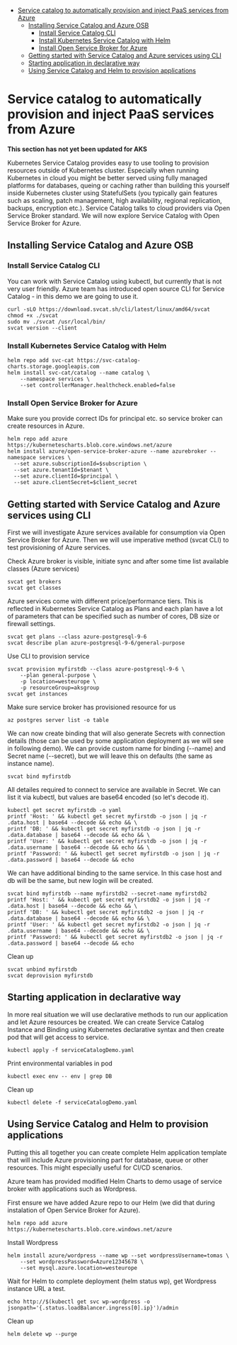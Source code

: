 - [Service catalog to automatically provision and inject PaaS services from Azure](#service-catalog-to-automatically-provision-and-inject-paas-services-from-azure)
    - [Installing Service Catalog and Azure OSB](#installing-service-catalog-and-azure-osb)
        - [Install Service Catalog CLI](#install-service-catalog-cli)
        - [Install Kubernetes Service Catalog with Helm](#install-kubernetes-service-catalog-with-helm)
        - [Install Open Service Broker for Azure](#install-open-service-broker-for-azure)
    - [Getting started with Service Catalog and Azure services using CLI](#getting-started-with-service-catalog-and-azure-services-using-cli)
    - [Starting application in declarative way](#starting-application-in-declarative-way)
    - [Using Service Catalog and Helm to provision applications](#using-service-catalog-and-helm-to-provision-applications)

# Service catalog to automatically provision and inject PaaS services from Azure

**This section has not yet been updated for AKS**

Kubernetes Service Catalog provides easy to use tooling to provision resources outside of Kubernetes cluster. Especially when running Kubernetes in cloud you might be better served using fully managed platforms for databases, queing or caching rather than building this yourself inside Kubernetes cluster using StatefulSets (you typically gain features such as scaling, patch management, high availability, regional replication, backups, encryption etc.). Service Catalog talks to cloud providers via Open Service Broker standard. We will now explore Service Catalog with Open Service Broker for Azure.

## Installing Service Catalog and Azure OSB
### Install Service Catalog CLI
You can work with Service Catalog using kubectl, but currently that is not very user friendly. Azure team has introduced open source CLI for Service Catalog - in this demo we are going to use it.

```
curl -sLO https://download.svcat.sh/cli/latest/linux/amd64/svcat
chmod +x ./svcat
sudo mv ./svcat /usr/local/bin/
svcat version --client
```

### Install Kubernetes Service Catalog with Helm

```
helm repo add svc-cat https://svc-catalog-charts.storage.googleapis.com
helm install svc-cat/catalog --name catalog \
    --namespace services \
    --set controllerManager.healthcheck.enabled=false
```

### Install Open Service Broker for Azure
Make sure you provide correct IDs for principal etc. so service broker can create resources in Azure.

```
helm repo add azure https://kubernetescharts.blob.core.windows.net/azure
helm install azure/open-service-broker-azure --name azurebroker --namespace services \
  --set azure.subscriptionId=$subscription \
  --set azure.tenantId=$tenant \
  --set azure.clientId=$principal \
  --set azure.clientSecret=$client_secret
```

## Getting started with Service Catalog and Azure services using CLI
First we will investigate Azure services available for consumption via Open Service Broker for Azure. Then we will use imperative method (svcat CLI) to test provisioning of Azure services.

Check Azure broker is visible, initiate sync and after some time list available classes (Azure services)
```
svcat get brokers
svcat get classes
```

Azure services come with different price/performance tiers. This is reflected in Kubernetes Service Catalog as Plans and each plan have a lot of parameters that can be specified such as number of cores, DB size or firewall settings.
```
svcat get plans --class azure-postgresql-9-6
svcat describe plan azure-postgresql-9-6/general-purpose
```

Use CLI to provision service
```
svcat provision myfirstdb --class azure-postgresql-9-6 \
    --plan general-purpose \
    -p location=westeurope \
    -p resourceGroup=aksgroup
svcat get instances
```

Make sure service broker has provisioned resource for us
```
az postgres server list -o table
```

We can now create binding that will also generate Secrets with connection details (those can be used by some application deployment as we will see in following demo). We can provide custom name for binding (--name) and Secret name (--secret), but we will leave this on defaults (the same as instance name).
```
svcat bind myfirstdb
```

All detailes required to connect to service are available in Secret. We can list it via kubectl, but values are base64 encoded (so let's decode it).
```
kubectl get secret myfirstdb -o yaml
printf 'Host: ' && kubectl get secret myfirstdb -o json | jq -r .data.host | base64 --decode && echo && \
printf 'DB: ' && kubectl get secret myfirstdb -o json | jq -r .data.database | base64 --decode && echo && \
printf 'User: ' && kubectl get secret myfirstdb -o json | jq -r .data.username | base64 --decode && echo && \
printf 'Password: ' && kubectl get secret myfirstdb -o json | jq -r .data.password | base64 --decode && echo
```

We can have additional binding to the same service. In this case host and db will be the same, but new login will be created.
```
svcat bind myfirstdb --name myfirstdb2 --secret-name myfirstdb2
printf 'Host: ' && kubectl get secret myfirstdb2 -o json | jq -r .data.host | base64 --decode && echo && \
printf 'DB: ' && kubectl get secret myfirstdb2 -o json | jq -r .data.database | base64 --decode && echo && \
printf 'User: ' && kubectl get secret myfirstdb2 -o json | jq -r .data.username | base64 --decode && echo && \
printf 'Password: ' && kubectl get secret myfirstdb2 -o json | jq -r .data.password | base64 --decode && echo
```

Clean up
```
svcat unbind myfirstdb
svcat deprovision myfirstdb
```

## Starting application in declarative way
In more real situation we will use declarative methods to run our application and let Azure resources be created. We can create Service Catalog Instance and Binding using Kubernetes declarative syntax and then create pod that will get access to service.

```
kubectl apply -f serviceCatalogDemo.yaml
```

Print environmental variables in pod
```
kubectl exec env -- env | grep DB
```

Clean up
```
kubectl delete -f serviceCatalogDemo.yaml
```

## Using Service Catalog and Helm to provision applications
Putting this all together you can create complete Helm application template that will include Azure provisioning part for database, queue or other resources. This might especially useful for CI/CD scenarios.

Azure team has provided modified Helm Charts to demo usage of service broker with applications such as Wordpress.

First ensure we have added Azure repo to our Helm (we did that during instalation of Open Service Broker for Azure).
```
helm repo add azure https://kubernetescharts.blob.core.windows.net/azure
```

Install Wordpress
```
helm install azure/wordpress --name wp --set wordpressUsername=tomas \
    --set wordpressPassword=Azure12345678 \
    --set mysql.azure.location=westeurope 
```

Wait for Helm to complete deployment (helm status wp), get Wordpress instance URL a test.
```
echo http://$(kubectl get svc wp-wordpress -o jsonpath='{.status.loadBalancer.ingress[0].ip}')/admin
```

Clean up
```
helm delete wp --purge
```
